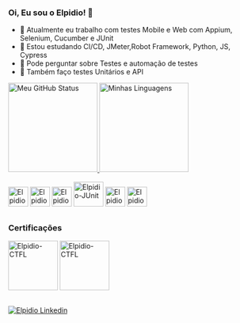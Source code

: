 ### Oi, Eu sou o Elpidio! 👋

<!--
**elpidioneto/elpidioneto** is a ✨ _special_ ✨ repository because its `README.md` (this file) appears on your GitHub profile.

Here are some ideas to get you started:
-->
- 🔭 Atualmente eu trabalho com testes Mobile e Web com Appium, Selenium, Cucumber e JUnit
- 🌱 Estou estudando CI/CD, JMeter,Robot Framework, Python, JS, Cypress
- 💬 Pode perguntar sobre Testes e automação de testes
- 🐞 Também faço testes Unitários e API

<a href='#'>
  <img alt="Meu GitHub Status" height="180em"src="https://github-readme-stats.vercel.app/api?username=elpidioneto&show_icons=true&theme=tokyonight"/>
  <img alt="Minhas Linguagens" height="180em"src="https://github-readme-stats.vercel.app/api/top-langs/?username=elpidioneto&show_icons=true&theme=tokyonight"/>
</a>

<div style="display: inline_block"><br>
  <img alt="Elpidio-Cucumber" height="40" width="40" src="https://cdn.jsdelivr.net/gh/devicons/devicon/icons/cucumber/cucumber-plain.svg" /> 
  <img alt="Elpidio-Selenium" height="40" width="40" src="https://www.selenium.dev/images/logos/webdriver.svg"/>
  <img alt="Elpidio-Appium" height="40" width="40"  src="https://cdn.worldvectorlogo.com/logos/appium.svg"/>
  <img alt="Elpidio-JUnit" height="50" width="60" src="https://junit.org/junit4/images/junit-logo.png"/>
  <img alt="Elpidio-Java" height="40" width="40" src="https://cdn.jsdelivr.net/gh/devicons/devicon/icons/java/java-original.svg" />
  <img alt="Elpidio-JS" height="40" width="40" src="https://cdn.jsdelivr.net/gh/devicons/devicon/icons/javascript/javascript-original.svg" />
  
</div>

##

<div>

### Certificações

<img alt="Elpidio-CTFL" height="100" width="100" src="https://bstqb.org.br/b9/img/selos/sign-FL.png" />
<img alt="Elpidio-CTFL" height="100" width="100" src="https://bstqb.org.br/b9/img/selos/sign-AT.png" />

</div>

##
<div>
  <a href="https://www.linkedin.com/in/elpidio-neto12" target="_blank" rel="nofollow">
    <img alt="Elpidio Linkedin" src="https://img.shields.io/badge/LinkedIn-0077B5?style=for-the-badge&logo=linkedin&logoColor=white"/>
  </a>
  </div>
